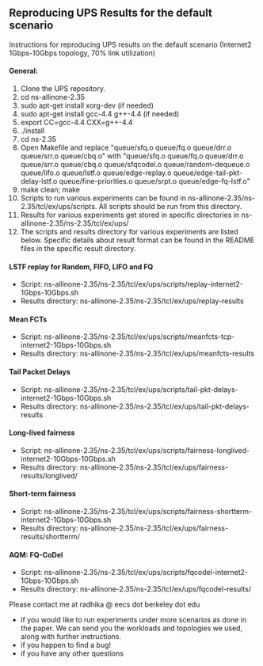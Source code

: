 ## Reproducing UPS Results for the default scenario

Instructions for reproducing UPS results on the default scenario (Internet2 1Gbps-10Gbps topology, 70% link utilization)

#### General:
1. Clone the UPS repository.
2. cd ns-allinone-2.35
3. sudo apt-get install xorg-dev (if needed)
4. sudo apt-get install gcc-4.4 g++-4.4 (if needed)
5. export CC=gcc-4.4 CXX=g++-4.4
6. ./install
7. cd ns-2.35
8. Open Makefile and replace "queue/sfq.o queue/fq.o queue/drr.o queue/srr.o queue/cbq.o" with "queue/sfq.o queue/fq.o queue/drr.o queue/srr.o queue/cbq.o queue/sfqcodel.o queue/random-dequeue.o queue/lifo.o queue/lstf.o queue/edge-replay.o queue/edge-tail-pkt-delay-lstf.o queue/fine-priorities.o queue/srpt.o queue/edge-fq-lstf.o"
9. make clean; make 
10. Scripts to run various experiments can be found in ns-allinone-2.35/ns-2.35/tcl/ex/ups/scripts. All scripts should be run from this directory.
11. Results for various experiments get stored in specific directories in ns-allinone-2.35/ns-2.35/tcl/ex/ups/
12. The scripts and results directory for various experiments are listed below. Specific details about result format can be found in the README files in the specific result directory.


#### LSTF replay for Random, FIFO, LIFO and FQ
- Script: ns-allinone-2.35/ns-2.35/tcl/ex/ups/scripts/replay-internet2-1Gbps-10Gbps.sh
- Results directory: ns-allinone-2.35/ns-2.35/tcl/ex/ups/replay-results

#### Mean FCTs
- Script: ns-allinone-2.35/ns-2.35/tcl/ex/ups/scripts/meanfcts-tcp-internet2-1Gbps-10Gbps.sh
- Results directory: ns-allinone-2.35/ns-2.35/tcl/ex/ups/meanfcts-results

#### Tail Packet Delays
- Script: ns-allinone-2.35/ns-2.35/tcl/ex/ups/scripts/tail-pkt-delays-internet2-1Gbps-10Gbps.sh
- Results directory: ns-allinone-2.35/ns-2.35/tcl/ex/ups/tail-pkt-delays-results

#### Long-lived fairness
- Script: ns-allinone-2.35/ns-2.35/tcl/ex/ups/scripts/fairness-longlived-internet2-10Gbps-10Gbps.sh
- Results directory: ns-allinone-2.35/ns-2.35/tcl/ex/ups/fairness-results/longlived/

#### Short-term fairness
- Script: ns-allinone-2.35/ns-2.35/tcl/ex/ups/scripts/fairness-shortterm-internet2-1Gbps-10Gbps.sh  
- Results directory: ns-allinone-2.35/ns-2.35/tcl/ex/ups/fairness-results/shortterm/

#### AQM: FQ-CoDel
- Script: ns-allinone-2.35/ns-2.35/tcl/ex/ups/scripts/fqcodel-internet2-1Gbps-10Gbps.sh
- Results directory: ns-allinone-2.35/ns-2.35/tcl/ex/ups/fqcodel-results/

Please contact me at radhika @ eecs dot berkeley dot edu
- if you would like to run experiments under more scenarios as done in the paper. We can send you the workloads and topologies we used, along with further instructions.
- if you happen to find a bug!
- if you have any other questions

